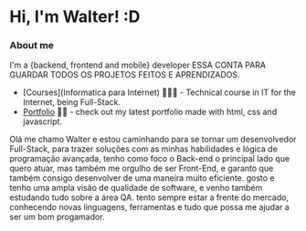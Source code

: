# Hi, I'm Walter! :D

### About me
I'm a {backend, frontend and mobile} developer 
ESSA CONTA PARA GUARDAR TODOS OS PROJETOS FEITOS E APRENDIZADOS.

- [Courses](Informatica para Internet) 👨🏼‍🏫 - Technical course in IT for the Internet, being Full-Stack. 
- [Portfolio](https://walterhml.github.io/CV_progamador/) ✍🏼 - check out my latest portfolio made with html, css and javascript.


Olá me chamo Walter e estou caminhando para se tornar um desenvolvedor Full-Stack, para trazer soluções com as minhas habilidades e lógica de programação avançada, tenho como foco o Back-end o principal lado que quero atuar, mas também me orgulho de ser Front-End, e garanto que também consigo desenvolver de uma maneira muito eficiente. gosto e tenho uma ampla visão de qualidade de software, e venho também estudando tudo sobre a área QA. tento sempre estar a frente do mercado, conhecendo novas linguagens, ferramentas e tudo que possa me ajudar a ser um bom progamador.
